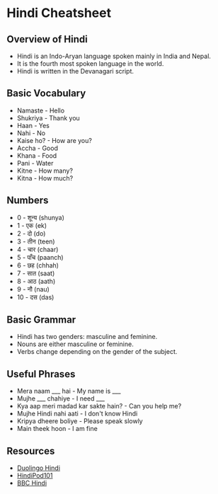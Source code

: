 # Hindi Cheatsheet

## Overview of Hindi

- Hindi is an Indo-Aryan language spoken mainly in India and Nepal.
- It is the fourth most spoken language in the world.
- Hindi is written in the Devanagari script.

## Basic Vocabulary

- Namaste - Hello
- Shukriya - Thank you
- Haan - Yes
- Nahi - No
- Kaise ho? - How are you?
- Accha - Good
- Khana - Food
- Pani - Water
- Kitne - How many?
- Kitna - How much?

## Numbers

- 0 - शून्य (shunya)
- 1 - एक (ek)
- 2 - दो (do)
- 3 - तीन (teen)
- 4 - चार (chaar)
- 5 - पाँच (paanch)
- 6 - छह (chhah)
- 7 - सात (saat)
- 8 - आठ (aath)
- 9 - नौ (nau)
- 10 - दस (das)

## Basic Grammar

- Hindi has two genders: masculine and feminine.
- Nouns are either masculine or feminine.
- Verbs change depending on the gender of the subject.

## Useful Phrases

- Mera naam ___ hai - My name is ___
- Mujhe ___ chahiye - I need ___
- Kya aap meri madad kar sakte hain? - Can you help me?
- Mujhe Hindi nahi aati - I don't know Hindi
- Kripya dheere boliye - Please speak slowly
- Main theek hoon - I am fine

## Resources

- [Duolingo Hindi](https://www.duolingo.com/course/hi/en/Learn-Hindi-Online)
- [HindiPod101](https://www.hindipod101.com/)
- [BBC Hindi](https://www.bbc.com/hindi)